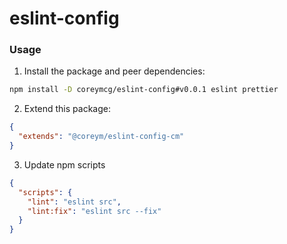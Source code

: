 # eslint-config

### Usage

1. Install the package and peer dependencies:

```bash
npm install -D coreymcg/eslint-config#v0.0.1 eslint prettier
```

2. Extend this package:

```json
{
  "extends": "@coreym/eslint-config-cm"
}
```

3. Update npm scripts

```json
{
  "scripts": {
    "lint": "eslint src",
    "lint:fix": "eslint src --fix"
  }
}
```
